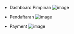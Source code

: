 - Dashboard Pimpinan
  ![image](https://github.com/user-attachments/assets/09b9610f-75f1-4dce-9a3c-740521033e68)

- Pendaftaran
![image](https://github.com/user-attachments/assets/9ea09a71-63a6-4174-a51a-93134804b776)

- Payment
![image](https://github.com/user-attachments/assets/ab61a819-81ff-4048-9638-b235bba8d387)
